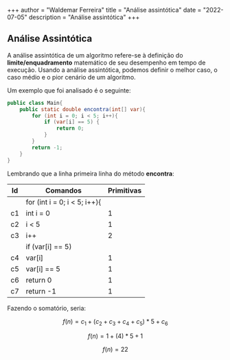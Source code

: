 +++
author = "Waldemar Ferreira"
title = "Análise assintótica"
date = "2022-07-05"
description = "Análise assintótica"
+++

## Análise Assintótica

A análise assintótica de um algoritmo refere-se à definição do **limite/enquadramento** matemático de seu desempenho em tempo de execução. Usando a análise assintótica, podemos definir o melhor caso, o caso médio e o pior cenário de um algoritmo.

Um exemplo que foi analisado é o seguinte:

```java
public class Main{
    public static double encontra(int[] var){
        for (int i = 0; i < 5; i++){
            if (var[i] == 5) {
                return 0;
            }
        }
        return -1;
    }
}
```

Lembrando que a linha primeira linha do método **encontra**:


| Id | Comandos                     | Primitivas |
|----|------------------------------|------------|
|    | for (int i = 0; i < 5; i++){ |            |
| c1 | int i = 0                    | 1          |
| c2 | i < 5                        | 1          |
| c3 | i++                          | 2          |
|    | if (var[i] == 5)             |            |
| c4 | var[i]                       | 1          |
| c5 | var[i] == 5                  | 1          |
| c6 | return 0                     | 1          |
| c7 | return -1                    | 1          |


Fazendo o somatório, seria:

$$ f(n) = c_1 + (c_2+ c_3 + c_4 + c_5) * 5 + c_6 $$

$$ f(n) = 1 + (4) * 5 + 1 $$

$$ f(n) = 22 $$